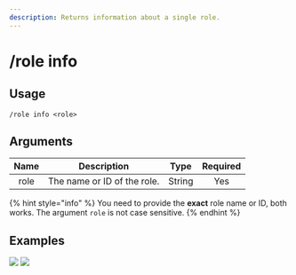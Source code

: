 ```yaml
---
description: Returns information about a single role.
---
```


# /role info

## Usage

```
/role info <role>
```

## Arguments

| Name | Description                 | Type   | Required |
| :--: | :-------------------------: | :----: | :------: |
| role | The name or ID of the role. | String | Yes      |

{% hint style="info" %}
You need to provide the **exact** role name or ID, both works. The argument `role` is not case sensitive.
{% endhint %}

## Examples

![](https://forkman.vercel.app/_media/examples/role/info-0.png)
![](https://forkman.vercel.app/_media/examples/role/info-1.png)